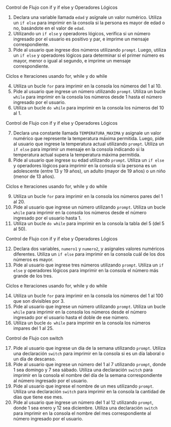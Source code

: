 

Control de Flujo con if y if else y Operadores Lógicos

1. Declara una variable llamada `edad` y asígnale un valor numérico. Utiliza un `if else` para imprimir en la consola si la persona es mayor de edad o no, basándote en el valor de `edad`.
2. Utilizando un `if else` y operadores lógicos, verifica si un número ingresado por el usuario es positivo y par, e imprime un mensaje correspondiente.
3. Pide al usuario que ingrese dos números utilizando `prompt`. Luego, utiliza un `if else` y operadores lógicos para determinar si el primer número es mayor, menor o igual al segundo, e imprime un mensaje correspondiente.

Ciclos e Iteraciones usando for, while y do while

4. Utiliza un bucle `for` para imprimir en la consola los números del 1 al 10.
5. Pide al usuario que ingrese un número utilizando `prompt`. Utiliza un bucle `while` para imprimir en la consola los números desde 1 hasta el número ingresado por el usuario.
6. Utiliza un bucle `do while` para imprimir en la consola los números del 10 al 1.

Control de Flujo con if y if else y Operadores Lógicos

7. Declara una constante llamada `TEMPERATURA_MAXIMA` y asígnale un valor numérico que represente la temperatura máxima permitida. Luego, pide al usuario que ingrese la temperatura actual utilizando `prompt`. Utiliza un `if else` para imprimir un mensaje en la consola indicando si la temperatura actual supera la temperatura máxima permitida.
8. Pide al usuario que ingrese su edad utilizando `prompt`. Utiliza un `if else` y operadores lógicos para imprimir en la consola si la persona es un adolescente (entre 13 y 19 años), un adulto (mayor de 19 años) o un niño (menor de 13 años).

Ciclos e Iteraciones usando for, while y do while

9. Utiliza un bucle `for` para imprimir en la consola los números pares del 1 al 20.
10. Pide al usuario que ingrese un número utilizando `prompt`. Utiliza un bucle `while` para imprimir en la consola los números desde el número ingresado por el usuario hasta 1.
11. Utiliza un bucle `do while` para imprimir en la consola la tabla del 5 (del 5 al 50).

Control de Flujo con if y if else y Operadores Lógicos

12. Declara dos variables, `numero1` y `numero2`, y asígnales valores numéricos diferentes. Utiliza un `if else` para imprimir en la consola cuál de los dos números es mayor.
13. Pide al usuario que ingrese tres números utilizando `prompt`. Utiliza un `if else` y operadores lógicos para imprimir en la consola el número más grande de los tres.

Ciclos e Iteraciones usando for, while y do while

14. Utiliza un bucle `for` para imprimir en la consola los números del 1 al 100 que son divisibles por 3.
15. Pide al usuario que ingrese un número utilizando `prompt`. Utiliza un bucle `while` para imprimir en la consola los números desde el número ingresado por el usuario hasta el doble de ese número.
16. Utiliza un bucle `do while` para imprimir en la consola los números impares del 1 al 25.

Control de Flujo con switch

17. Pide al usuario que ingrese un día de la semana utilizando `prompt`. Utiliza una declaración `switch` para imprimir en la consola si es un día laboral o un día de descanso.
18. Pide al usuario que ingrese un número del 1 al 7 utilizando `prompt`, donde 1 sea domingo y 7 sea sábado. Utiliza una declaración `switch` para imprimir en la consola el nombre del día de la semana correspondiente al número ingresado por el usuario.
19. Pide al usuario que ingrese el nombre de un mes utilizando `prompt`. Utiliza una declaración `switch` para imprimir en la consola la cantidad de días que tiene ese mes.
20. Pide al usuario que ingrese un número del 1 al 12 utilizando `prompt`, donde 1 sea enero y 12 sea diciembre. Utiliza una declaración `switch` para imprimir en la consola el nombre del mes correspondiente al número ingresado por el usuario.
